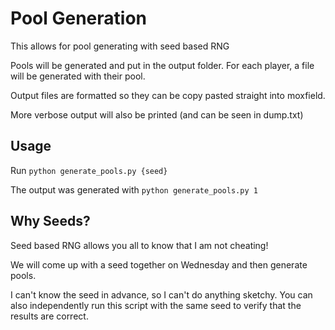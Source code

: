 # Pool Generation

This allows for pool generating with seed based RNG

Pools will be generated and put in the output folder. For each player, a file will be generated with their pool.

Output files are formatted so they can be copy pasted straight into moxfield.

More verbose output will also be printed (and can be seen in dump.txt)

## Usage

Run ```python generate_pools.py {seed}```

The output was generated with ```python generate_pools.py 1```

## Why Seeds?

Seed based RNG allows you all to know that I am not cheating!

We will come up with a seed together on Wednesday and then generate pools.

I can't know the seed in advance, so I can't do anything sketchy. You can also independently run this script with the same seed to verify that the results are correct.